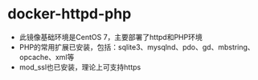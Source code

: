# docker-httpd-php

 - 此镜像基础环境是CentOS 7，主要部署了httpd和PHP环境
 - PHP的常用扩展已安装，包括：sqlite3、mysqlnd、pdo、gd、mbstring、opcache、xml等
 - mod_ssl也已安装，理论上可支持https
